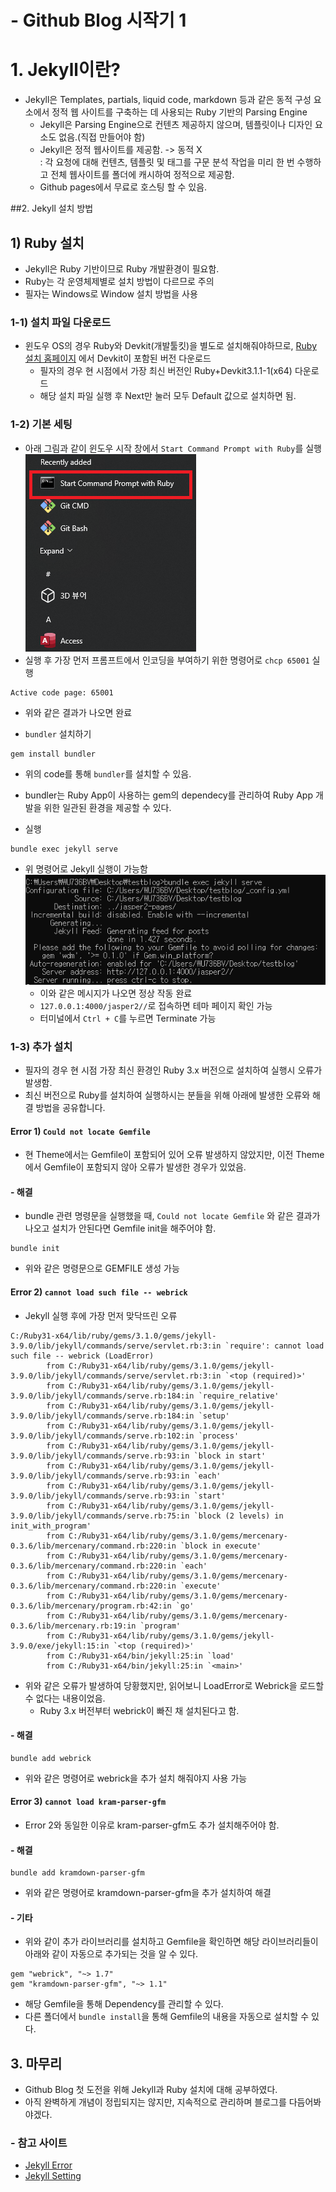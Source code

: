 # - Github Blog 시작기 1
# 1. Jekyll이란?
* Jekyll은 Templates, partials, liquid code, markdown 등과 같은 동적 구성 요소에서 정적 웹 사이트를 구축하는 데 사용되는 Ruby 기반의 Parsing Engine
  * Jekyll은 Parsing Engine으로 컨텐츠 제공하지 않으며, 템플릿이나 디자인 요소도 없음.(직접 만들어야 함)
  * Jekyll은 정적 웹사이트를 제공함. -> 동적 X <br>
    : 각 요청에 대해 컨텐츠, 템플릿 및 태그를 구문 분석 작업을 미리 한 번 수행하고 전체 웹사이트를 폴더에 캐시하여 정적으로 제공함.
  * Github pages에서 무료로 호스팅 할 수 있음.

##2. Jekyll 설치 방법
## 1) Ruby 설치
* Jekyll은 Ruby 기반이므로 Ruby 개발환경이 필요함.
* Ruby는 각 운영체제별로 설치 방법이 다르므로 주의
* 필자는 Windows로 Window 설치 방법을 사용

### 1-1) 설치 파일 다운로드
* 윈도우 OS의 경우 Ruby와 Devkit(개발툴킷)을 별도로 설치해줘야하므로, [Ruby 설치 홈페이지](https://rubyinstaller.org/downloads/) 에서 Devkit이 포함된 버전 다운로드
  * 필자의 경우 현 시점에서 가장 최신 버전인 Ruby+Devkit3.1.1-1(x64) 다운로드
  * 해당 설치 파일 실행 후 Next만 눌러 모두 Default 값으로 설치하면 됨.

### 1-2) 기본 세팅
* 아래 그림과 같이 윈도우 시작 창에서 `Start Command Prompt with Ruby`를 실행<br>
![Start Command Prompt with Ruby](assets/images/20220307_01.png) <br>
* 실행 후 가장 먼저 프롬프트에서 인코딩을 부여하기 위한 명령어로 `chcp 65001` 실행
```commandline
Active code page: 65001
```
* 위와 같은 결과가 나오면 완료

* `bundler` 설치하기
```commandline
gem install bundler
```
* 위의 code를 통해 `bundler`를 설치할 수 있음.
* bundler는 Ruby App이 사용하는 gem의 dependecy를 관리하여 Ruby App 개발을 위한 일관된 환경을 제공할 수 있다.

* 실행
```commandline
bundle exec jekyll serve
```
* 위 명령어로 Jekyll 실행이 가능함 <br>
![bundle exec jekyll serve](assets/images/20220307_02.png) <br>
  * 이와 같은 메시지가 나오면 정상 작동 완료
  * `127.0.0.1:4000/jasper2//`로 접속하면 테마 페이지 확인 가능
  * 터미널에서 `Ctrl + C`를 누르면 Terminate 가능


### 1-3) 추가 설치
* 필자의 경우 현 시점 가장 최신 환경인 Ruby 3.x 버전으로 설치하여 실행시 오류가 발생함.
* 최신 버전으로 Ruby를 설치하여 실행하시는 분들을 위해 아래에 발생한 오류와 해결 방법을 공유합니다.


#### Error 1) `Could not locate Gemfile`
* 현 Theme에서는 Gemfile이 포함되어 있어 오류 발생하지 않았지만, 이전 Theme에서 Gemfile이 포함되지 않아 오류가 발생한 경우가 있었음.

#### - 해결
* bundle 관련 명령문을 실행했을 때, `Could not locate Gemfile` 와 같은 결과가 나오고 설치가 안된다면 Gemfile init을 해주어야 함.
```commandline
bundle init
```
* 위와 같은 명령문으로 GEMFILE 생성 가능

#### Error 2) `cannot load such file -- webrick`
* Jekyll 실행 후에 가장 먼저 맞닥뜨린 오류
```commandline
C:/Ruby31-x64/lib/ruby/gems/3.1.0/gems/jekyll-3.9.0/lib/jekyll/commands/serve/servlet.rb:3:in `require': cannot load such file -- webrick (LoadError)
        from C:/Ruby31-x64/lib/ruby/gems/3.1.0/gems/jekyll-3.9.0/lib/jekyll/commands/serve/servlet.rb:3:in `<top (required)>'
        from C:/Ruby31-x64/lib/ruby/gems/3.1.0/gems/jekyll-3.9.0/lib/jekyll/commands/serve.rb:184:in `require_relative'
        from C:/Ruby31-x64/lib/ruby/gems/3.1.0/gems/jekyll-3.9.0/lib/jekyll/commands/serve.rb:184:in `setup'
        from C:/Ruby31-x64/lib/ruby/gems/3.1.0/gems/jekyll-3.9.0/lib/jekyll/commands/serve.rb:102:in `process'
        from C:/Ruby31-x64/lib/ruby/gems/3.1.0/gems/jekyll-3.9.0/lib/jekyll/commands/serve.rb:93:in `block in start'
        from C:/Ruby31-x64/lib/ruby/gems/3.1.0/gems/jekyll-3.9.0/lib/jekyll/commands/serve.rb:93:in `each'
        from C:/Ruby31-x64/lib/ruby/gems/3.1.0/gems/jekyll-3.9.0/lib/jekyll/commands/serve.rb:93:in `start'
        from C:/Ruby31-x64/lib/ruby/gems/3.1.0/gems/jekyll-3.9.0/lib/jekyll/commands/serve.rb:75:in `block (2 levels) in init_with_program'
        from C:/Ruby31-x64/lib/ruby/gems/3.1.0/gems/mercenary-0.3.6/lib/mercenary/command.rb:220:in `block in execute'
        from C:/Ruby31-x64/lib/ruby/gems/3.1.0/gems/mercenary-0.3.6/lib/mercenary/command.rb:220:in `each'
        from C:/Ruby31-x64/lib/ruby/gems/3.1.0/gems/mercenary-0.3.6/lib/mercenary/command.rb:220:in `execute'
        from C:/Ruby31-x64/lib/ruby/gems/3.1.0/gems/mercenary-0.3.6/lib/mercenary/program.rb:42:in `go'
        from C:/Ruby31-x64/lib/ruby/gems/3.1.0/gems/mercenary-0.3.6/lib/mercenary.rb:19:in `program'
        from C:/Ruby31-x64/lib/ruby/gems/3.1.0/gems/jekyll-3.9.0/exe/jekyll:15:in `<top (required)>'
        from C:/Ruby31-x64/bin/jekyll:25:in `load'
        from C:/Ruby31-x64/bin/jekyll:25:in `<main>'
```
* 위와 같은 오류가 발생하여 당황했지만, 읽어보니 LoadError로 Webrick을 로드할 수 없다는 내용이었음.
  * Ruby 3.x 버전부터 webrick이 빠진 채 설치된다고 함.

#### - 해결
```commandline
bundle add webrick
```
* 위와 같은 명령어로 webrick을 추가 설치 해줘야지 사용 가능

#### Error 3) `cannot load kram-parser-gfm`
* Error 2와 동일한 이유로 kram-parser-gfm도 추가 설치해주어야 함.

#### - 해결
```commandline
bundle add kramdown-parser-gfm
```
* 위와 같은 명령어로 kramdown-parser-gfm을 추가 설치하여 해결

#### - 기타
* 위와 같이 추가 라이브러리를 설치하고 Gemfile을 확인하면 해당 라이브러리들이 아래와 같이 자동으로 추가되는 것을 알 수 있다.
```commandline
gem "webrick", "~> 1.7"
gem "kramdown-parser-gfm", "~> 1.1"
```
* 해당 Gemfile을 통해 Dependency를 관리할 수 있다.
* 다른 폴더에서 `bundle install`을 통해 Gemfile의 내용을 자동으로 설치할 수 있다.


## 3. 마무리
* Github Blog 첫 도전을 위해 Jekyll과 Ruby 설치에 대해 공부하였다.
* 아직 완벽하게 개념이 정립되지는 않지만, 지속적으로 관리하며 블로그를 다듬어봐야겠다.

### - 참고 사이트
* [Jekyll Error](https://martianlee.github.io/posts/jekyll-erro/)
* [Jekyll Setting](https://moon9342.github.io/jekyll-start)